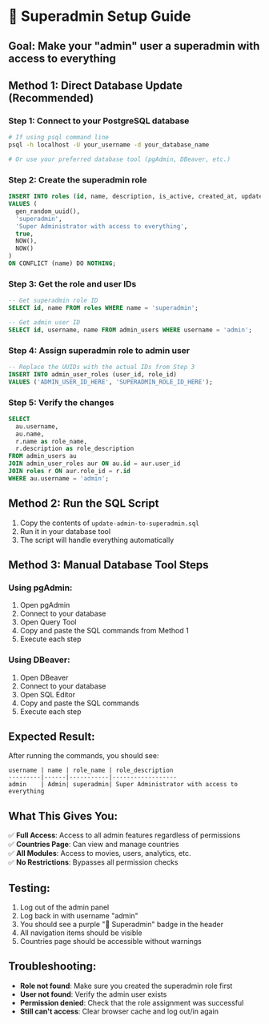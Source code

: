 # 🚀 Superadmin Setup Guide

## **Goal:** Make your "admin" user a superadmin with access to everything

## **Method 1: Direct Database Update (Recommended)**

### **Step 1: Connect to your PostgreSQL database**

```bash
# If using psql command line
psql -h localhost -U your_username -d your_database_name

# Or use your preferred database tool (pgAdmin, DBeaver, etc.)
```

### **Step 2: Create the superadmin role**

```sql
INSERT INTO roles (id, name, description, is_active, created_at, updated_at)
VALUES (
  gen_random_uuid(),
  'superadmin',
  'Super Administrator with access to everything',
  true,
  NOW(),
  NOW()
)
ON CONFLICT (name) DO NOTHING;
```

### **Step 3: Get the role and user IDs**

```sql
-- Get superadmin role ID
SELECT id, name FROM roles WHERE name = 'superadmin';

-- Get admin user ID
SELECT id, username, name FROM admin_users WHERE username = 'admin';
```

### **Step 4: Assign superadmin role to admin user**

```sql
-- Replace the UUIDs with the actual IDs from Step 3
INSERT INTO admin_user_roles (user_id, role_id)
VALUES ('ADMIN_USER_ID_HERE', 'SUPERADMIN_ROLE_ID_HERE');
```

### **Step 5: Verify the changes**

```sql
SELECT
  au.username,
  au.name,
  r.name as role_name,
  r.description as role_description
FROM admin_users au
JOIN admin_user_roles aur ON au.id = aur.user_id
JOIN roles r ON aur.role_id = r.id
WHERE au.username = 'admin';
```

## **Method 2: Run the SQL Script**

1. Copy the contents of `update-admin-to-superadmin.sql`
2. Run it in your database tool
3. The script will handle everything automatically

## **Method 3: Manual Database Tool Steps**

### **Using pgAdmin:**

1. Open pgAdmin
2. Connect to your database
3. Open Query Tool
4. Copy and paste the SQL commands from Method 1
5. Execute each step

### **Using DBeaver:**

1. Open DBeaver
2. Connect to your database
3. Open SQL Editor
4. Copy and paste the SQL commands
5. Execute each step

## **Expected Result:**

After running the commands, you should see:

```
username | name | role_name | role_description
---------|------|-----------|------------------
admin    | Admin| superadmin| Super Administrator with access to everything
```

## **What This Gives You:**

✅ **Full Access**: Access to all admin features regardless of permissions  
✅ **Countries Page**: Can view and manage countries  
✅ **All Modules**: Access to movies, users, analytics, etc.  
✅ **No Restrictions**: Bypasses all permission checks

## **Testing:**

1. Log out of the admin panel
2. Log back in with username "admin"
3. You should see a purple "🚀 Superadmin" badge in the header
4. All navigation items should be visible
5. Countries page should be accessible without warnings

## **Troubleshooting:**

- **Role not found**: Make sure you created the superadmin role first
- **User not found**: Verify the admin user exists
- **Permission denied**: Check that the role assignment was successful
- **Still can't access**: Clear browser cache and log out/in again
